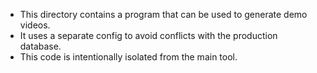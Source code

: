 * This directory contains a program that can be used to generate demo videos.
* It uses a separate config to avoid conflicts with the production database.
* This code is intentionally isolated from the main tool.
